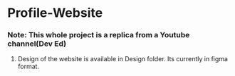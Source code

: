 # Profile-Website
### Note: This whole project is a replica from a Youtube channel(Dev Ed)
1) Design of the website is available in Design folder. Its currently in figma format.
